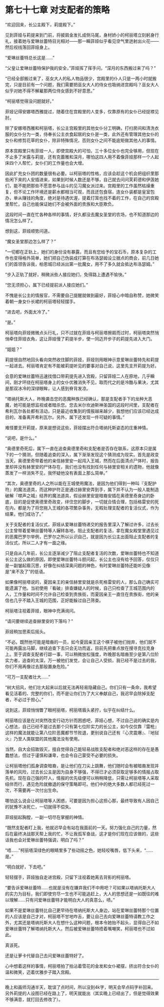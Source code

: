 # 第七十七章 对支配者的策略

“欢迎回来，长公主殿下，莉提殿下。”

见到菲娅与莉提来到门前，将披肩金发扎成侧马尾，身材娇小的柯丽塔立刻躬身行礼，接着她与爱琳丝蕾特目光相对——那一瞬菲娅似乎看见空气里迸射出火花——然后视线落回菲娅身上。

“爱琳丝蕾特总长这是……”

“父皇让爱琳丝蕾特保护我的安全，”菲娅挥了挥手问，“深月的东西搬过来了吗？”

“已经全部搬过来了，巫女大人的私人物品很少，宫殿里的仆人只是一两小时就搬完，只是目前有一个问题，我们需要把巫女大人的侍女也吸纳进宫殿吗？巫女大人似乎对她不得不解雇那两位侍女感到不好意思。”

“柯丽塔觉得没问题就好。”

菲娅记得安娜塔西雅提过，随着住在宫殿里的人变多，仅靠原有的女仆已经捉襟见肘。

除了安娜塔西雅和柯丽塔，长公主宫殿里的其他女仆分工明确，打扫房间和清洗衣服的女仆分为一类，侍奉长公主衣食起居的女仆是一类，此外还有管理其他女仆的女仆和修剪花草的女仆，除非特殊情况，否则女仆之间不能逾矩做其他人的事情。

原本宫殿里只有菲娅一人，即使宫殿大的可怕，三十多位女仆也完全够用，但现在不止多了米露与莉提，还有克蕾雅和深月，哪怕这四人用不着像菲娅那样一个人起床四个人帮忙，女仆们的工作量也会大增。

因此扩充女仆团的数量很有必要。以柯丽塔的性格，应该会趁这个机会把组织里那些闲下来的人安插进来，如果到时候人数还是不够，自己就去问问芙莉德和伊莲她们，能不能把那些不愿意参与战斗的见习魔女派过来。宫殿里的工作虽然枯燥重复，但不论工作环境还是薪水都相当可观，而且还包食宿，连女仆装都是皇室包办，单从赚钱的角度，绝对是待遇优渥，提着灯笼也找不着的工作，在自己的宫殿里帮忙，自己也能保证她们不会被外面的贵族和大臣欺负。

这段时间一直在忙各种各样的事情，好久都没去魔女圣堂的农场，也不知道那边的情况怎么样了。

想到这，菲娅顺势问道。

“魔女圣堂那边怎么样了？”

“一切都在正轨上，她们的身份没有暴露，而且有您给予的宝石币，原本复杂的工作也变得格外简单，她们把自己伪装成打算在布洛瑟姆设立据点的商会，前几日她们的首领告诉我，柏恩城已经派出第一批魔女，用不了多久就会抵达布洛瑟姆。”

“步入正轨了就好，稍微派些人接应她们，免得路上遭遇不愉快。”

“您无须担心，属下已经提前派人接应她们。”

不愧是长公主的情报官，不需要自己提醒就做到最好，菲娅心中暗自称赞，她微笑着朝一身女仆长裙的柯丽塔轻轻摆手。

“进去吧，外面太冷了。”

“是。”

柯丽塔向菲娅微微点头行礼，只不过就在菲娅与柯丽塔擦肩而过时，柯丽塔突然悄悄牵住菲娅衣角，这让菲娅慢了莉提半步，使一同迈开步子的莉提先进入大门。

“姐姐？”

莉提很自然地回头看向突然收住脚的菲娅，菲娅则用眼神示意爱琳丝蕾特先和莉提一起进去。柯丽塔肯定有不能被莉提听见的要事对自己说，这里先支开莉提为好。

会意的爱琳丝蕾特迅速找借口带莉提先进入宫殿，只留菲娅二人在原地，几乎瞬间，刚才环绕在柯丽塔身上的女仆优雅消失不见，取而代之的是冷酷与果决，尤其是那双冰冷的深绿眼眸，让人感到脊背发凉。

“塔纳托斯大人，昨晚袭击您的恶魔种族已经确认，那是支配者手下的龙种大恶魔，她可能是想监视或者暗杀您。您去米尔坎迪斯神圣国的这段时间里，支配者在希利瓦尔各处都有活动，只是最近收集到的情报越来越少，我想他们应该已经达成目的，准备离开希利瓦尔。另外，属下还发现一件可疑的事情。”

难怪要支开莉提，原来是想说这些，菲娅摆出符合塔纳托斯姿态的庄重神情。

“说吧，是什么。”

“奥德里奇死后，属下一直在追查奥德里奇和支配者是否存在联系，这原本只是属下的一个猜测，但随着追查的深入，属下渐渐发现这个猜测成为现实。首先是政变当天，奥德里奇带着他的亲信赫里安一起闯入王城，然而在后面清点尸体时，报告里却并没有赫里安的尸体存在，我们也没有找到任何与赫里安相关的遗物，他就像蒸发了一样消失不见，我怀疑他没有表面上那么简单。”

“其次，奥德里奇的人之所以能在王城使用魔法，是因为他们得到一种叫『支配护符』的魔法道具，而这种护符正是通过赫里安弄到手，属下并不认为一般人能制造破解『噤声之城』结界的魔法道具，假设赫里安是暗裔安插在奥德里奇身边的卧底，目的是促使奥德里奇政变，绊住您的脚步，一切就合情合理，包括格雷安的死在内，都是为了将您拖入王城的各项繁杂事务，无暇处理支配者的复活仪式，作为结果，他们成功了。”

关于支配者的复活仪式，菲娅从爱琳丝蕾特递交的报告里深入了解过许多，过去长公主曾带着爱琳丝蕾特等人辗转各地，阻止支配者的复活，拿在魔女殿堂里遇见过的恶魔巴罗尔举例，巴罗尔之所以认识自己，就是因为长公主出面阻止支配者的复活仪式，所以二人才有一面之缘。

只是自从几年前，长公主逐渐减少了阻止支配者复活的次数，爱琳丝蕾特也不知道长公主这么做的原因，即使爱琳丝蕾特斗胆问起，长公主也没有给予回答，仅仅只是一副皱起眉沉思，好像在纠结深奥问题的神色，有时爱琳丝蕾特还能听见像是“来不及了”的低语。

如果像柯丽塔说的，夏因亲王的亲信赫里安就是杀死格雷安的人，那么自己确实可能遗漏了他。当初使用『看破』排查嫌疑人的时候，自己只检查了王城范围内的人，工作量和时间不允许自己检查到贵族街，而夏因亲王一直住在贵族街，他的亲信也几乎不踏入王城的范围，正好能躲过自己筛查。

柯丽塔注视着菲娅，眼神中充满询问。

“请问要继续追查赫里安的下落吗？”

菲娅稍加思索后摇头。

“不必。既然他可能是暗裔的一员，如今夏因亲王这个棋子被他们抛弃，他们就不可能再露出马脚，继续追查下去只会无功而返，目前先把重点放在搜寻克拉克身上。至于调查支配者行踪一事，可以稍微放松强度，昨晚那名暗裔至少是第八位阶实力者，追查的太深，万一被他们发觉，会让自己人受损，我已经不是过去的我，你们不用再像过去那般置身危险。”

“可万一支配者壮大……”

“树大招风，他们壮大起来以后就无法再轻易隐藏自己。你们只有一条命，我希望看见活着的、完整的你们，而不是让你们为了大义奉献自己，我迟早会除掉支配者，不必过于担心。”

说到这，菲娅悄悄瞥了眼柯丽塔，柯丽塔眉头紧拧，似乎在纠结什么。

柯丽塔应该是在对突然改变行动方针而困惑吧，菲娅心想，不过自己说的确实是内心想法，自己已经不是过去那个只有第七位阶实力的长公主，如今仅仅靠『雷枪』这样的魔法就能让第八位阶恶魔都节节败退，更别说自己还有『心灵震爆』、『地狱火』乃至人类联盟的其他魔法没有使用。

当然，自大会招致毁灭，擅自觉得自己能轻易战胜支配者和绝对恶这样的存在是愚蠢想法，但过于谨慎和谦卑，也会令自己蒙受不必要的损失。

让柯丽塔他们孤身调查暗裔，是让他们在刀尖上跳舞，他们随时会有被暗裔发现并落单的风险，过去长公主是因为自身不够强，不得已才必须获取足够多的情报占取先机，现在自己强的吓人，情报的优先级便可以稍稍降低，只需让柯丽塔等人采取结伴而行，遇见危险就撤退的保守策略即可。他们中的绝大多数人都已经死过一次，不需要再一次付出生命。

哪怕这么说会让柯丽塔等人困惑，可要是因为担心这担心那，最终导致有人因自己的犹豫不决死亡，一切就得不偿失。

菲娅挺起胸膛，一副一切尽在掌握的神情。

“既然支配者盯上我，他就迟早会有站在我面前的一天。努力强化自己的力量，然后在最终决战那天帮上我的忙，不让我孤军奋战，这才是你们现在应该做的，这些话我也会对爱琳丝蕾特强调，明白了吗？”

“唔……”柯丽塔深绿色的眼睛里多了些动摇之色，她轻咬嘴唇，低下头来，“……是。”

“明白就好，下去吧。”

轻轻摆手，菲娅独自走进宫殿，只留下注视着她离去背影的柯丽塔。

“要告诉爱琳丝蕾特……也就是没有在嫌弃我们不中用吧？可如果以塔纳托斯大人的实力为目标，我们即使穷尽一生也不可能追赶上，大人的思想还是一如既往的难以理解……只有问爱琳丝蕾特才能明白大人的真意么，啧。”

如果不是爱琳丝蕾特比自己更早待在塔纳托斯大人身边，站在爱琳丝蕾特那个位置的人应该是自己才对，柯丽塔不甘地咋舌，要让自己去向爱琳丝蕾特请教工作之外，尤其还是塔纳托斯大人在想什么这种问题，根本令她抬不起头，显得自己不如爱琳丝蕾特了解塔纳托斯大人，然后被爱琳丝蕾特捂着嘴嘲笑，柯丽塔也不过如此。

真该死。

还是让萝卡代替自己去问爱琳丝蕾特好了。

心中想着这样的事情，柯丽塔拍了拍沾着雪花的金发和女仆裙摆，挤出符合女仆的温和微笑，迈着优雅步子踏入宫殿。

--------------------

晚上和画师沟通半天，耽误了点时间，所以没到4k字，明天会早点码字补回来。另外莉提的人设图已经在路上了，明天就能出（其实晚上已经出了，但是觉得效果不够满意，就打回去修改了）。
